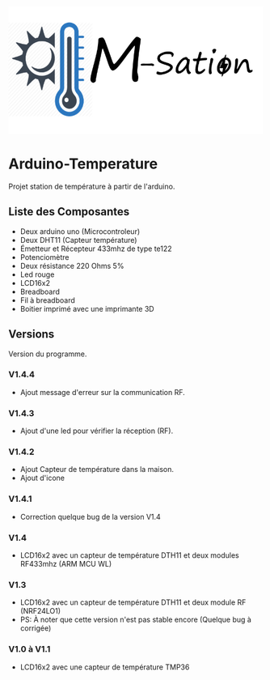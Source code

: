![Math logo](/img/logo3.png)

# Arduino-Temperature

Projet station de température à partir de l'arduino.

## Liste des Composantes

* Deux arduino uno (Microcontroleur)
* Deux DHT11 (Capteur température)
* Émetteur et Récepteur 433mhz de type te122
* Potenciomètre
* Deux résistance 220 Ohms 5%
* Led rouge
* LCD16x2
* Breadboard
* Fil à breadboard
* Boitier imprimé avec une imprimante 3D

## Versions

Version du programme.

### V1.4.4

* Ajout message d'erreur sur la communication RF.

### V1.4.3

* Ajout d'une led pour vérifier la réception (RF).

### V1.4.2

* Ajout Capteur de température dans la maison.
* Ajout d'icone

### V1.4.1

* Correction quelque bug de la version V1.4

### V1.4

* LCD16x2 avec un capteur de température DTH11 et deux modules RF433mhz (ARM MCU WL)

### V1.3

* LCD16x2 avec un capteur de température DTH11 et deux module RF (NRF24LO1)
* PS: À noter que cette version n'est pas stable encore (Quelque bug à corrigée)

### V1.0 à V1.1 

* LCD16x2 avec une capteur de température TMP36

